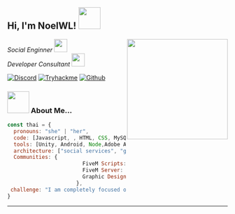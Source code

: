 <h2> Hi, I'm NoelWL! <img src="https://media.giphy.com/media/v1.Y2lkPTc5MGI3NjExdTd5d2xjaTdwZWNncDUyamZ5eGJ6cHBjajhsOWxsYnQ5N2IwZmlmZiZlcD12MV9pbnRlcm5hbF9naWZfYnlfaWQmY3Q9cw/SlKBbQNNZNfcPRWYW7/giphy.gif" width="50"></h2>
<img align='right' src="https://media.giphy.com/media/v1.Y2lkPTc5MGI3NjExazY3aHgwb3h3aGNneml4Nzg0ejlpdTh1b3BjaGpsbmdlbjZrazI2MCZlcD12MV9pbnRlcm5hbF9naWZfYnlfaWQmY3Q9cw/YBw60OovOisQh1hlBy/giphy.gif" width="230">
<p><em>Social Enginner <img src="https://media.giphy.com/media/v1.Y2lkPTc5MGI3NjExbjYyaXlxcXc1dXl0M3ZnanZzemprN3FpdDJxZDJseTBpcHd4NTlqMCZlcD12MV9pbnRlcm5hbF9naWZfYnlfaWQmY3Q9cw/YLjpioGwkjt5ArI1ZA/giphy.gif" width="30"></br>Developer Consultant <img src="https://media.giphy.com/media/WUlplcMpOCEmTGBtBW/giphy.gif" width="30"> 
</em></p>

<a href='https://discord.com/users/1165633426230091906' target="_blank"><img alt='Discord' src='https://img.shields.io/badge/Discord-100000?style=flat-square&logo=Discord&logoColor=001EFF&labelColor=FFFFFF&color=1E00FF'/></a>
<a href='https://tryhackme.com/p/noelxmas' target="_blank"><img alt='Tryhackme' src='https://img.shields.io/badge/TryHackMe-100000?style=flat-square&logo=Tryhackme&logoColor=000000&labelColor=FFFFFF&color=000000'/></a>
<a href='https://github.com/noelxmas' target="_blank"><img alt='Github' src='https://img.shields.io/badge/Github-100000?style=flat-square&logo=Github&logoColor=050505&labelColor=FFFFFF&color=000000'/></a>


### <img src="https://media.giphy.com/media/v1.Y2lkPTc5MGI3NjExOGpjN25nNDNid2x2eDNwaXY3YzVxaGw0bmNmem8ybTM5M2wxaDU3ciZlcD12MV9pbnRlcm5hbF9naWZfYnlfaWQmY3Q9cw/ZBgCqq8BQJqMhUkpmL/giphy.gif" width="50"> About Me...  

```javascript
const thai = {
  pronouns: "she" | "her",
  code: [Javascript, , HTML, CSS, MySQL, MongoDB, Java],
  tools: [Unity, Android, Node,Adobe After Efects , Adobe Photoshop,],
  architecture: ["social services", "graphic design", "malware producing"],
  Communities: {
                        FiveM Scripts: "discord.gg/bravedev",
                        FiveM Server: "discord.gg/groviav",
                        Graphic Design: "discord.gg/noeldesign"
                      },
 challenge: "I am completely focused on Design."
}
```


---
